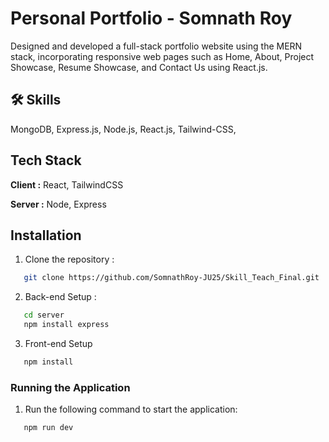 # Personal Portfolio - Somnath Roy
Designed and developed a full-stack portfolio website using the MERN stack, incorporating responsive web  pages such as 
Home, About, Project Showcase, Resume Showcase, and Contact Us using React.js.

## 🛠 Skills

  MongoDB, Express.js, Node.js, React.js, Tailwind-CSS,

## Tech Stack

**Client :** React, TailwindCSS

**Server :** Node, Express

## Installation

1.  Clone the repository :

```bash
   git clone https://github.com/SomnathRoy-JU25/Skill_Teach_Final.git
```

2. Back-end Setup :

```bash
   cd server
   npm install express
```

3. Front-end Setup

```bash
   npm install
```

### Running the Application

1. Run the following command to start the application:

```bash
   npm run dev
```
